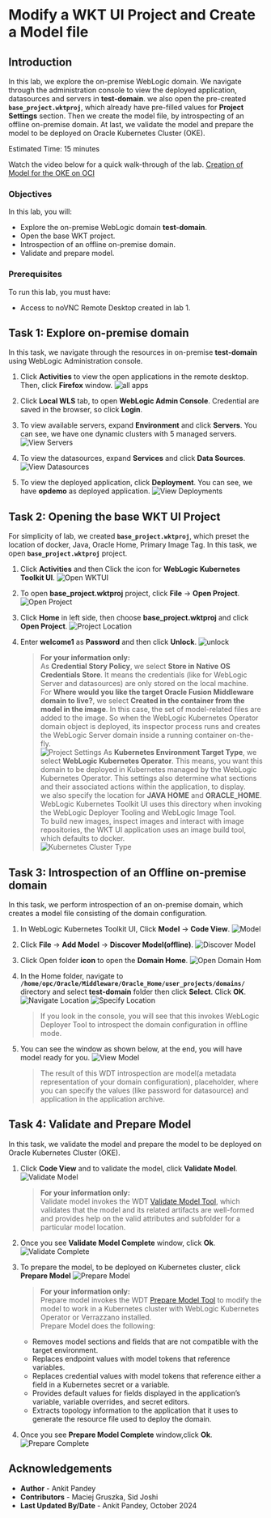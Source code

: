 # Modify a WKT UI Project and Create a Model file

## Introduction

In this lab, we explore the on-premise WebLogic domain. We navigate through the administration console to view the deployed application, datasources and servers in **test-domain**. we also open the pre-created **`base_project.wktproj`**, which already have pre-filled values for **Project Settings** section. Then we create the model file, by introspecting of an offline on-premise domain. At last, we validate the model and prepare the model to be deployed on Oracle Kubernetes Cluster (OKE).

Estimated Time: 15 minutes

Watch the video below for a quick walk-through of the lab.
[Creation of Model for the OKE on OCI](videohub:1_qdch3qqg)

### Objectives

In this lab, you will:

* Explore the on-premise WebLogic domain **test-domain**.
* Open the base WKT project.
* Introspection of an offline on-premise domain.
* Validate and prepare model. 

### Prerequisites

To run this lab, you must have:
* Access to noVNC Remote Desktop created in lab 1.

## Task 1: Explore on-premise domain

In this task, we navigate through the resources in on-premise **test-domain** using WebLogic Administration console.

1. Click **Activities** to view the open applications in the remote desktop. Then, click **Firefox** window. 
    ![all apps](images/all-apps.png)

2. Click **Local WLS** tab, to open **WebLogic Admin Console**. Credential are saved in the browser, so click **Login**. 

3. To view available servers, expand **Environment** and click **Servers**. You can see, we have one dynamic clusters with 5 managed servers. 
    ![View Servers](images/view-servers.png)

4. To view the datasources, expand **Services** and click **Data Sources**.
    ![View Datasources](images/view-datasources.png)

5. To view the deployed application, click **Deployment**. You can see, we have **opdemo** as deployed application.
    ![View Deployments](images/view-deployments.png)

## Task 2: Opening the base WKT UI Project

For simplicity of lab, we created **`base_project.wktproj`**, which preset the location of docker, Java, Oracle Home, Primary Image Tag. In this task, we open  **`base_project.wktproj`** project.

1. Click **Activities** and then Click the icon for **WebLogic Kubernetes Toolkit UI**.
    ![Open WKTUI](images/open-wktui.png)

2. To open **base_project.wktproj** project, click **File** -> **Open Project**. 
    ![Open Project](images/open-project.png)

3. Click **Home** in left side, then choose **base_project.wktproj** and click **Open Project**.
    ![Project Location](images/project-location.png)

4. Enter **welcome1** as **Password** and then click **Unlock**.
    ![unlock](images/unlock-wktui.png)

    > **For your information only:**<br>
    > As **Credential Story Policy**, we select **Store in Native OS Credentials Store**. It means the credentials (like for WebLogic Server and datasources) are only stored on the local machine.<br>
    > For **Where would you like the target Oracle Fusion Middleware domain to live?**, we select **Created in the container from the model in the image**. In this case, the set of model-related files are added to the image. So when the WebLogic Kubernetes Operator domain object is deployed, its inspector process runs and creates the WebLogic Server domain inside a running container on-the-fly.<br>
    ![Project Settings](images/project-settings.png)
    > As **Kubernetes Environment Target Type**, we select **WebLogic Kubernetes Operator**. This means, you want this domain to be deployed in Kubernetes managed by the WebLogic Kubernetes Operator. This settings also determine what sections and their associated actions within the application, to display.<br>
    > we also specify the location for **JAVA HOME** and **ORACLE_HOME**. WebLogic Kubernetes Toolkit UI uses this directory when invoking the WebLogic Deployer Tooling and WebLogic Image Tool. <br>
    > To build new images, inspect images and interact with image repositories, the WKT UI application uses an image build tool, which defaults to docker.<br>
    ![Kubernetes Cluster Type](images/kubernetes-cluster-type.png)




## Task 3: Introspection of an Offline on-premise domain 

In this task, we perform introspection of an on-premise domain, which creates a model file consisting of the domain configuration.

1. In WebLogic Kubernetes Toolkit UI, Click **Model** -> **Code View**.
    ![Model](images/click-model.png)

2. Click **File** -> **Add Model** -> **Discover Model(offline)**.
    ![Discover Model](images/discover-model.png)

3. Click Open folder **icon** to open the **Domain Home**.
    ![Open Domain Hom](images/open-domain-home.png)

4. In the Home folder, navigate to **`/home/opc/Oracle/Middleware/Oracle_Home/user_projects/domains/`** directory and select **test-domain** folder then  click **Select**. Click **OK**.
    ![Navigate Location](images/navigate-location.png)
    ![Specify Location](images/specify-location.png)
    > If you look in the console, you will see that this invokes WebLogic Deployer Tool to introspect the domain configuration in offline mode. 

5. You can see the window as shown below, at the end, you will have model ready for you.
    ![View Model](images/view-model.png)

    > The result of this WDT introspection are model(a metadata representation of your domain configuration), placeholder, where you can specify the values (like password for datasource) and application in the application archive.

## Task 4: Validate and Prepare Model 

In this task, we validate the model and prepare the model to be deployed on Oracle Kubernetes Cluster (OKE).

1. Click **Code View** and to validate the model, click **Validate Model**.
    ![Validate Model](images/validate-model.png)
    > **For your information only:**<br>
    > Validate model invokes the WDT [Validate Model Tool](https://oracle.github.io/weblogic-deploy-tooling/userguide/tools/validate/), which validates that the model and its related artifacts  are well-formed and provides help on the valid attributes and subfolder for a particular model location.

2. Once you see **Validate Model Complete** window, click **Ok**.
    ![Validate Complete](images/validate-complete.png)

3. To prepare the model, to be deployed on Kubernetes cluster, click **Prepare Model**
    ![Prepare Model](images/prepare-model.png)
    > **For your information only:**<br>
    > Prepare model invokes the WDT [Prepare Model Tool](https://oracle.github.io/weblogic-deploy-tooling/userguide/tools/prepare/) to modify the model to work in a Kubernetes cluster with WebLogic Kubernetes Operator or Verrazzano installed.<br>
    > Prepare Model does the following:
    * Removes model sections and fields that are not compatible with the target environment.
    * Replaces endpoint values with model tokens that reference variables.
    * Replaces credential values with model tokens that reference either a field in a Kubernetes secret or a variable.
    * Provides default values for fields displayed in the application’s variable, variable overrides, and secret editors.
    * Extracts topology information to the application that it uses to generate the resource file used to deploy the domain.

4. Once you see **Prepare Model Complete** window,click **Ok**.
    ![Prepare Complete](images/prepare-complete.png)


## Acknowledgements

* **Author** -  Ankit Pandey
* **Contributors** - Maciej Gruszka, Sid Joshi
* **Last Updated By/Date** - Ankit Pandey, October 2024
